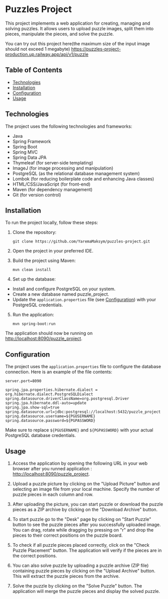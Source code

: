 # Puzzles Project

This project implements a web application for creating, managing and solving puzzles. It allows users to upload puzzle images, split them into pieces, manipulate the pieces, and solve the puzzle.

You can try out this project here(the maximum size of the input image should not exceed 1 megabyte)
https://puzzles-project-production.up.railway.app/api/v1/puzzle

## Table of Contents

- [Technologies](#technologies)
- [Installation](#installation)
- [Configuration](#configuration)
- [Usage](#usage)

## Technologies

The project uses the following technologies and frameworks:

- Java
- Spring Framework
- Spring Boot
- Spring MVC
- Spring Data JPA
- Thymeleaf (for server-side templating)
- ImageJ (for image processing and manipulation)
- PostgreSQL (as the relational database management system)
- Lombok (for reducing boilerplate code and enhancing Java classes)
- HTML/CSS/JavaScript (for front-end)
- Maven (for dependency management)
- Git (for version control)

## Installation

To run the project locally, follow these steps:

1. Clone the repository:

   ```
   git clone https://github.com/YaremaMaksym/puzzles-project.git
   ```

2. Open the project in your preferred IDE.

3. Build the project using Maven:

    ```
    mvn clean install
    ```
4. Set up the database:

* Install and configure PostgreSQL on your system.
* Create a new database named puzzle_project.
* Update the `application.properties` file (see [Configuration](#configuration)) with your PostgreSQL credentials.

5. Run the application:

    ```
    mvn spring-boot:run
    ```

The application should now be running on [http://localhost:8090/puzzle_project](http://localhost:8090/puzzle_project).

## Configuration
The project uses the `application.properties` file to configure the database connection. Here is an example of the file contents:


    server.port=8090

    spring.jpa.properties.hibernate.dialect = org.hibernate.dialect.PostgreSQLDialect
    spring.datasource.driverClassName=org.postgresql.Driver
    spring.jpa.hibernate.ddl-auto=update
    spring.jpa.show-sql=true
    spring.datasource.url=jdbc:postgresql://localhost:5432/puzzle_project
    spring.datasource.username=${PGUSERNAME}
    spring.datasource.password=${PGPASSWORD}

Make sure to replace `${PGUSERNAME}` and `${PGPASSWORD}` with your actual PostgreSQL database credentials.

## Usage
1. Access the application by opening the following URL in your web browser after you runned application : [http://localhost:8090/puzzle_project](http://localhost:8090/puzzle_project).

2. Upload a puzzle picture by clicking on the "Upload Picture" button and selecting an image file from your local machine. Specify the number of puzzle pieces in each column and row.

3. After uploading the picture, you can start puzzle or download the puzzle pieces as a ZIP archive by clicking on the "Download Archive" button.

4. To start puzzle go to the "Desk" page by clicking on "Start Puzzle" button to see the puzzle pieces after you successfully uploaded image. You can drag, rotate while dragging by pressing on "r" and drop the pieces to their correct positions on the puzzle board.

5. To check if all puzzle pieces placed correctly, click on the "Check Puzzle Placement" button. The application will verify if the pieces are in the correct positions.

6. You can also solve puzzle by uploading a puzzle archive (ZIP file) containing puzzle pieces by clicking on the "Upload Archive" button. This will extract the puzzle pieces from the archive.

7. Solve the puzzle by clicking on the "Solve Puzzle" button. The application will merge the puzzle pieces and display the solved puzzle.
